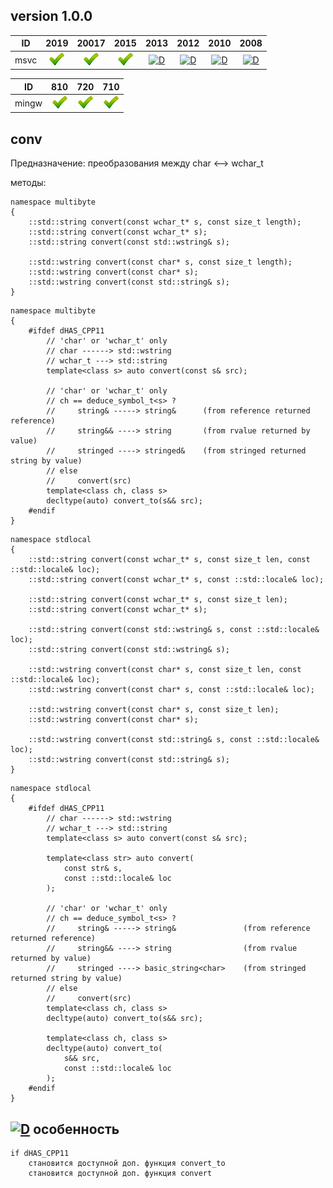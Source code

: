 ﻿
[P]: ../images/progress.png
[V]: ../images/success.png
[X]: ../images/failed.png
[D]: ../images/danger.png
[E]: ../images/empty.png
[N]: ../images/na.png

version 1.0.0
---

| **ID** | 2019      | 20017     | 2015      | 2013      | 2012      | 2010      | 2008      |  
|:------:|:---------:|:---------:|:---------:|:---------:|:---------:|:---------:|:---------:|  
| msvc   | [![V]][0] | [![V]][0] | [![V]][0] | [![D]][1] | [![D]][1] | [![D]][1] | [![D]][1] |  

| **ID**  | 810       | 720       | 710       |  
|:-------:|:---------:|:---------:|:---------:|  
| mingw   | [![V]][0] | [![V]][0] | [![V]][0] |  


[0]: #conv  "преобразование utf16 <--> utf8"  
[1]: #-особенность "функция convert_to недоступна: требуется с++11"  

conv
----

Предназначение: преобразования между char <--> wchar_t

методы:  

```
namespace multibyte 
{
    ::std::string convert(const wchar_t* s, const size_t length);
    ::std::string convert(const wchar_t* s);
    ::std::string convert(const std::wstring& s);

    ::std::wstring convert(const char* s, const size_t length);
    ::std::wstring convert(const char* s);
    ::std::wstring convert(const std::string& s);
}
```

```
namespace multibyte 
{
    #ifdef dHAS_CPP11
        // 'char' or 'wchar_t' only
        // char ------> std::wstring
        // wchar_t ---> std::string
        template<class s> auto convert(const s& src);

        // 'char' or 'wchar_t' only
        // ch == deduce_symbol_t<s> ? 
        //     string& -----> string&      (from reference returned reference)
        //     string&& ----> string       (from rvalue returned by value)
        //     stringed ----> stringed&    (from stringed returned string by value)
        // else
        //     convert(src)
        template<class ch, class s> 
        decltype(auto) convert_to(s&& src);
    #endif
}
```

```
namespace stdlocal 
{
    ::std::string convert(const wchar_t* s, const size_t len, const ::std::locale& loc);
    ::std::string convert(const wchar_t* s, const ::std::locale& loc);

    ::std::string convert(const wchar_t* s, const size_t len);
    ::std::string convert(const wchar_t* s);

    ::std::string convert(const std::wstring& s, const ::std::locale& loc);
    ::std::string convert(const std::wstring& s);

    ::std::wstring convert(const char* s, const size_t len, const ::std::locale& loc);
    ::std::wstring convert(const char* s, const ::std::locale& loc);

    ::std::wstring convert(const char* s, const size_t len);
    ::std::wstring convert(const char* s);

    ::std::wstring convert(const std::string& s, const ::std::locale& loc);
    ::std::wstring convert(const std::string& s);
}
```

```
namespace stdlocal 
{
    #ifdef dHAS_CPP11
        // char ------> std::wstring
        // wchar_t ---> std::string
        template<class s> auto convert(const s& src);

        template<class str> auto convert(
            const str& s, 
            const ::std::locale& loc
        );

        // 'char' or 'wchar_t' only
        // ch == deduce_symbol_t<s> ? 
        //     string& -----> string&               (from reference returned reference)
        //     string&& ----> string                (from rvalue returned by value)
        //     stringed ----> basic_string<char>    (from stringed returned string by value)
        // else
        //     convert(src)
        template<class ch, class s> 
        decltype(auto) convert_to(s&& src);

        template<class ch, class s> 
        decltype(auto) convert_to(
            s&& src, 
            const ::std::locale& loc
        );
    #endif
}
```

[![D]][1] особенность  
---------------------

```
if dHAS_CPP11
    становится доступной доп. функция convert_to
    становится доступной доп. функция convert
```